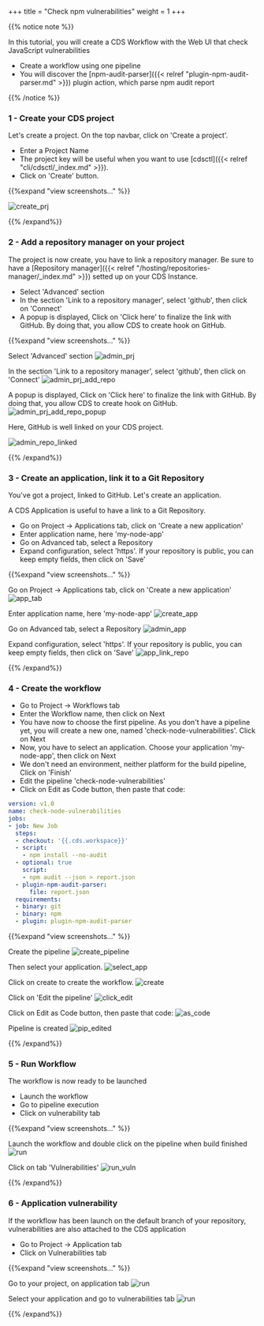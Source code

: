+++
title = "Check npm vulnerabilities"
weight = 1
+++

{{% notice note %}}

In this tutorial, you will create a CDS Workflow with the Web UI that check JavaScript vulnerabilities

* Create a workflow using one pipeline
* You will discover the [npm-audit-parser]({{< relref "plugin-npm-audit-parser.md" >}}) plugin action, which parse npm audit report

{{% /notice %}}

### 1 - Create your CDS project

Let's create a project. On the top navbar, click on 'Create a project'.

* Enter a Project Name
* The project key will be useful when you want to use [cdsctl]({{< relref "cli/cdsctl/_index.md" >}}).
* Click on 'Create' button.

{{%expand "view screenshots..." %}}

![create_prj](/images/tutorials/npm-audit-parser/create_prj.png?classes=shadow)

{{% /expand%}}

### 2 - Add a repository manager on your project

The project is now create, you have to link a repository manager. 
Be sure to have a [Repository manager]({{< relref "/hosting/repositories-manager/_index.md" >}}) setted up on your CDS Instance.

* Select 'Advanced' section
* In the section 'Link to a repository manager', select 'github', then click on 'Connect'
* A popup is displayed, Click on 'Click here' to finalize the link with GitHub. By doing that, you allow CDS to create hook on GitHub.


{{%expand "view screenshots..." %}}

Select 'Advanced' section
![admin_prj](/images/tutorials/npm-audit-parser/admin_prj.png?classes=shadow)

In the section 'Link to a repository manager', select 'github', then click on 'Connect'
![admin_prj_add_repo](/images/tutorials/npm-audit-parser/admin_prj_add_repo.png?classes=shadow)

A popup is displayed, Click on 'Click here' to finalize the link with GitHub. By doing that, you allow CDS to create hook on GitHub.
![admin_prj_add_repo_popup](/images/tutorials/npm-audit-parser/admin_prj_add_repo_popup.png?classes=shadow)

Here, GitHub is well linked on your CDS project.

![admin_repo_linked](/images/tutorials/npm-audit-parser/admin_repo_linked.png?classes=shadow)

{{% /expand%}}

### 3 - Create an application, link it to a Git Repository

You've got a project, linked to GitHub. Let's create an application.

A CDS Application is useful to have a link to a Git Repository.

* Go on Project -> Applications tab, click on 'Create a new application'
* Enter application name, here 'my-node-app'
* Go on Advanced tab, select a Repository
* Expand configuration, select 'https'. If your repository is public, you can keep empty fields, then click on 'Save'

{{%expand "view screenshots..." %}}

Go on Project -> Applications tab, click on 'Create a new application'
![app_tab](/images/tutorials/npm-audit-parser/app_tab.png?classes=shadow)

Enter application name, here 'my-node-app'
![create_app](/images/tutorials/npm-audit-parser/create_app.png?classes=shadow)

Go on Advanced tab, select a Repository
![admin_app](/images/tutorials/npm-audit-parser/admin_app.png?classes=shadow)

Expand configuration, select 'https'. If your repository is public, you can keep empty fields, then click on 'Save'
![app_link_repo](/images/tutorials/npm-audit-parser/app_link_repo.png?classes=shadow)

{{% /expand%}}


### 4 - Create the workflow

* Go to Project -> Workflows tab
* Enter the Workflow name, then click on Next
* You have now to choose the first pipeline. As you don't have a pipeline yet, you will create a new one, named 'check-node-vulnerabilities'. Click on Next
* Now, you have to select an application. Choose your application 'my-node-app', then click on Next
* We don't need an environment, neither platform for the build pipeline, Click on 'Finish'
* Edit the pipeline 'check-node-vulnerabilities'
* Click on Edit as Code button, then paste that code:

```yml
version: v1.0
name: check-node-vulnerabilities
jobs:
- job: New Job
  steps:
  - checkout: '{{.cds.workspace}}'
  - script:
    - npm install --no-audit
  - optional: true
    script:
    - npm audit --json > report.json
  - plugin-npm-audit-parser:
      file: report.json
  requirements:
  - binary: git
  - binary: npm
  - plugin: plugin-npm-audit-parser
```

{{%expand "view screenshots..." %}}

Create the pipeline
![create_pipeline](/images/tutorials/npm-audit-parser/create_pipeline.png?classes=shadow)

Then select your application.
![select_app](/images/tutorials/npm-audit-parser/select_app.png?classes=shadow)

Click on create to create the workflow.
![create](/images/tutorials/npm-audit-parser/create_wf.png?classes=shadow)

Click on 'Edit the pipeline'
![click_edit](/images/tutorials/npm-audit-parser/click_edit.png?classes=shadow)

Click on Edit as Code button, then paste that code:
![as_code](/images/tutorials/npm-audit-parser/as_code.png?classes=shadow)

Pipeline is created
![pip_edited](/images/tutorials/npm-audit-parser/pip_edited.png?classes=shadow)

{{% /expand%}}


### 5 - Run Workflow

The workflow is now ready to be launched

* Launch the workflow
* Go to pipeline execution
* Click on vulnerability tab

{{%expand "view screenshots..." %}}

Launch the workflow and double click on the pipeline when build finished
![run](/images/tutorials/npm-audit-parser/run_wf.png?classes=shadow)

Click on tab 'Vulnerabilities'
![run_vuln](/images/tutorials/npm-audit-parser/run_vulnerability.png?classes=shadow)

{{% /expand%}}

### 6 - Application vulnerability

If the workflow has been launch on the default branch of your repository, vulnerabilities are also attached to the CDS application

* Go to Project -> Application tab
* Click on Vulnerabilities tab

{{%expand "view screenshots..." %}}

Go to your project, on application tab
![run](/images/tutorials/npm-audit-parser/project_tab_app.png?classes=shadow)

Select your application and go to vulnerabilities tab
![run](/images/tutorials/npm-audit-parser/app_vuln.png?classes=shadow)

{{% /expand%}}
